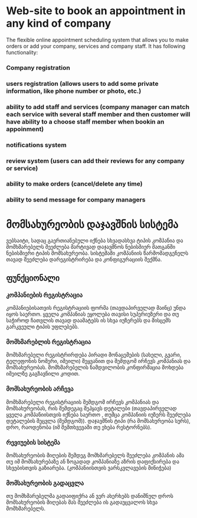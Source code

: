 # Web-site to book an appointment in any kind of company
The flexible online appointment scheduling system that allows you to make orders or add your company, services and company staff. It has following functionality:
### Company registration
### users registration (allows users to add some private information, like phone number or photo, etc.)
### ability to add staff and services (company manager can match each service with several staff member and then customer will have ability to a choose staff member when bookin an appoinment)
### notifications system
### review system (users can add their reviews for any company or service)
### ability to make orders (cancel/delete any time)
### ability to send message for company managers
# მომსახურეობის დაჯავშნის სისტემა
ვებსაიტი, სადაც გაერთიანებული იქნება სხვადასხვა ტიპის კომპანია და მომხმარებელს შეეძლება მარტივად დაჯავშნოს ნებისმიერ მათგანში ნებისმიერი ტიპის მომსახურეობა.
სისტემაში კომპანიის წარმომადგენელს თავად შეეძლება დარეგისტრირება და კონფიგურაციის შექმნა.
## ფუნქციონალი
### კომპანიების რეგისტრაცია
კომპანიებისათვის რეგისტრაციის ფორმა (თავდაპირველად მაინც) უნდა იყოს საერთო. ყველა კომპანიას ეყოლება თავისი სუპერიუზერი და თუ საჭიროდ ჩათვლის თავად დაამატებს
ის სხვა იუზერებს და მისცემს გარკვეული ტიპის უფლებებს.
### მომხმარებლის რეგისტრაცია
მომხმარებელი რეგისტრირდება პირადი მონაცემების (სახელი, გვარი, ტელეფონის ნომერი, იმეილი) შეყვანით და შემდგომ ირჩევს კომპანიას და მომსახურეობას. მომხმარებელის
ნამდვილობის კონფირმაცია მოხდება იმეილზე გაგზავნილი კოდით.
### მომსახურეობის არჩევა
მომხმარებელი რეგისტრაციის შემდგომ ირჩევს კომპანიას და მომსახურეობას, რის შემდეგაც შეჰყავს დეტალები (თავდაპირველად ყველა კომპანიისთვის იქნება საერთო , თუმცა კომპანიის იუზერს შეეძლება
დეტალების შეცვლა (შემდგომ)). დაჯავშნის ტიპი (რა მომსახურეობა სურს), დრო, რაოდენობა (იმ შემთხვევაში თუ ეხება რესტორნებს).
### რევიუების სისტემა
მომსახურეობის მიღების შემდეგ მომხმარებელს შეეძლება კომპანის ამა თუ იმ მომსახურებაზე ან ზოგადად კომპანიაზე აზრის დაფიქსირება და სხვებისთვის გაზიარება.
(კომპანიისთვის ვარსკვლავების მინიჭება)
### მომსახურეობის გადაცვლა
თუ მომხმარებელმა გადაიფიქრა ან ვერ ახერხებს დანიშნულ დროს მომსახურეობის მიღებას მას შეეძლება ის გადაუცვალოს სხვა მომხმარებელს.
